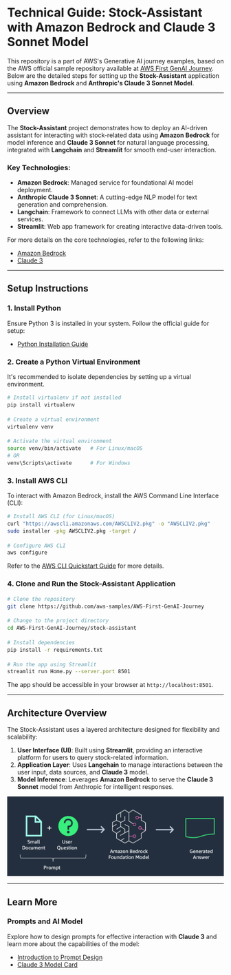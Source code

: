 # Technical Guide: Stock-Assistant with Amazon Bedrock and Claude 3 Sonnet Model

This repository is a part of AWS's Generative AI journey examples, based on the AWS official sample repository available at [AWS First GenAI Journey](https://github.com/aws-samples/AWS-First-GenAI-Journey). Below are the detailed steps for setting up the **Stock-Assistant** application using **Amazon Bedrock** and **Anthropic's Claude 3 Sonnet Model**.

---

## Overview

The **Stock-Assistant** project demonstrates how to deploy an AI-driven assistant for interacting with stock-related data using **Amazon Bedrock** for model inference and **Claude 3 Sonnet** for natural language processing, integrated with **Langchain** and **Streamlit** for smooth end-user interaction.

### Key Technologies:
- **Amazon Bedrock**: Managed service for foundational AI model deployment.
- **Anthropic Claude 3 Sonnet**: A cutting-edge NLP model for text generation and comprehension.
- **Langchain**: Framework to connect LLMs with other data or external services.
- **Streamlit**: Web app framework for creating interactive data-driven tools.

For more details on the core technologies, refer to the following links:
- [Amazon Bedrock](https://aws.amazon.com/bedrock/)
- [Claude 3](https://www.anthropic.com/news/claude-3-family)

---

## Setup Instructions

### 1. Install Python
Ensure Python 3 is installed in your system. Follow the official guide for setup:
- [Python Installation Guide](https://docs.python-guide.org/starting/install3/linux/)

### 2. Create a Python Virtual Environment
It's recommended to isolate dependencies by setting up a virtual environment.

```bash
# Install virtualenv if not installed
pip install virtualenv

# Create a virtual environment
virtualenv venv

# Activate the virtual environment
source venv/bin/activate   # For Linux/macOS
# OR
venv\Scripts\activate      # For Windows
```

### 3. Install AWS CLI
To interact with Amazon Bedrock, install the AWS Command Line Interface (CLI):

```bash
# Install AWS CLI (for Linux/macOS)
curl "https://awscli.amazonaws.com/AWSCLIV2.pkg" -o "AWSCLIV2.pkg"
sudo installer -pkg AWSCLIV2.pkg -target /

# Configure AWS CLI
aws configure
```
Refer to the [AWS CLI Quickstart Guide](https://docs.aws.amazon.com/cli/latest/userguide/getting-started-quickstart.html) for more details.

### 4. Clone and Run the Stock-Assistant Application

```bash
# Clone the repository
git clone https://github.com/aws-samples/AWS-First-GenAI-Journey

# Change to the project directory
cd AWS-First-GenAI-Journey/stock-assistant

# Install dependencies
pip install -r requirements.txt

# Run the app using Streamlit
streamlit run Home.py --server.port 8501
```

The app should be accessible in your browser at `http://localhost:8501`.

---

## Architecture Overview

The Stock-Assistant uses a layered architecture designed for flexibility and scalability:

1. **User Interface (UI)**: Built using **Streamlit**, providing an interactive platform for users to query stock-related information.
2. **Application Layer**: Uses **Langchain** to manage interactions between the user input, data sources, and **Claude 3** model.
3. **Model Inference**: Leverages **Amazon Bedrock** to serve the **Claude 3 Sonnet** model from Anthropic for intelligent responses.

![Architecture](./architecture.png)

---

## Learn More

### Prompts and AI Model
Explore how to design prompts for effective interaction with **Claude 3** and learn more about the capabilities of the model:

- [Introduction to Prompt Design](https://docs.anthropic.com/claude/docs/introduction-to-prompt-design)
- [Claude 3 Model Card](https://www-cdn.anthropic.com/de8ba9b01c9ab7cbabf5c33b80b7bbc618857627/Model_Card_Claude_3.pdf)

